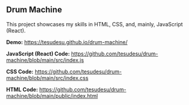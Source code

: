 ## Drum Machine

This project showcases my skills in HTML, CSS, and, mainly, JavaScript (React).

**Demo:** https://tesudesu.github.io/drum-machine/

**JavaScript (React) Code:** https://github.com/tesudesu/drum-machine/blob/main/src/index.js

**CSS Code:** https://github.com/tesudesu/drum-machine/blob/main/src/index.css

**HTML Code:** https://github.com/tesudesu/drum-machine/blob/main/public/index.html